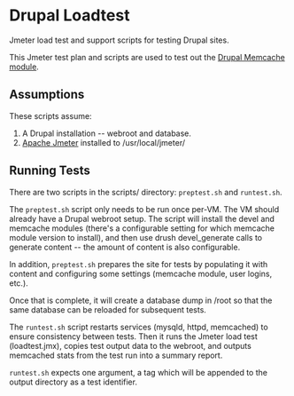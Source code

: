 Drupal Loadtest
===============

Jmeter load test and support scripts for testing Drupal sites.

This Jmeter test plan and scripts are used to test out the [Drupal Memcache module](https://drupal.org/project/memcache).

Assumptions
-----------
These scripts assume:
 1.  A Drupal installation -- webroot and database.
 2.  [Apache Jmeter](http://jmeter.apache.org/) installed to /usr/local/jmeter/

Running Tests
-------------
There are two scripts in the scripts/ directory: `preptest.sh` and `runtest.sh`.

The `preptest.sh` script only needs to be run once per-VM. The VM should already have a Drupal webroot setup. The script will install the devel and memcache modules (there's a configurable setting for which memcache module version to install), and then use drush devel_generate calls to generate content -- the amount of content is also configurable.

In addition, `preptest.sh` prepares the site for tests by populating it with content and configuring some settings (memcache module, user logins, etc.).

Once that is complete, it will create a database dump in /root so that the same database can be reloaded for subsequent tests.


The `runtest.sh` script restarts services (mysqld, httpd, memcached) to ensure consistency between tests. Then it runs the Jmeter load test (loadtest.jmx), copies test output data to the webroot, and outputs memcached stats from the test run into a summary report.

`runtest.sh` expects one argument, a tag which will be appended to the output directory as a test identifier.
